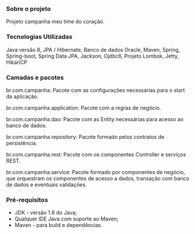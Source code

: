 ### Sobre o projeto ###
Projeto campanha meu time do coração.

### Tecnologias Utilizadas ###
Java versão 8, 
JPA / Hibernate, 
Banco de dados Oracle, 
Maven, 
Spring, 
Spring-boot, 
Spring Data JPA, 
Jackson, 
Ojdbc6, 
Projeto Lombok, 
Jetty, 
HikariCP

### Camadas e pacotes ###
br.com.campanha: Pacote com as configurações necessárias para o start da aplicação.

br.com.campanha.application: Pacote com a regras de negócio.

br.com.campanha.dao: Pacote com as Entity necessárias para acesso ao banco de dados.

br.com.campanha.repository: Pacote formado pelos contratos de persistência.

br.com.campanha.rest: Pacote com os componentes Controller e serviços REST.

br.com.campanha.service: Pacote formado por componentes de negócio, que orquestram os componentes de acesso a dados, transação com banco de dados e eventuais validações.


### Pré-requisitos ###

* JDK - versão 1.8 do Java;
* Qualquer IDE Java com suporte ao Maven;
* Maven - para build e dependências.
